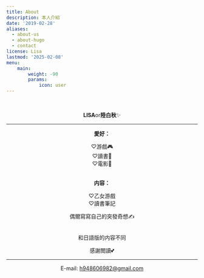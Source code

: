 ```yaml
---
title: About
description: 本人介紹
date: '2019-02-28'
aliases:
  - about-us
  - about-hugo
  - contact
license: Lisa
lastmod: '2025-02-08'
menu:
    main: 
        weight: -90
        params:
            icon: user
---
```


<center>

<br>

**LISA**or**陸白秋**✨

---
**愛好：**

♡游戲🎮<br>
♡讀書📖<br>
♡電影🎥<br>
<br>

**内容：**

♡乙女游戲<br>
♡讀書筆記

偶爾寫寫自己的突發奇想✍️

<br>
和日語版的内容不同

感謝閲讀💕

---
E-mail: h948606982@gmail.com
</center>